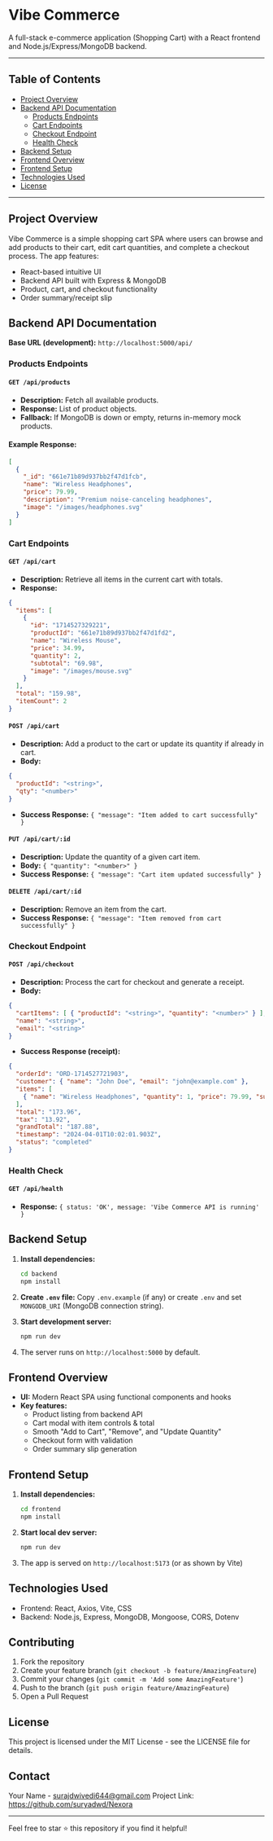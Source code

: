 # Vibe Commerce

A full-stack e-commerce application (Shopping Cart) with a React frontend and Node.js/Express/MongoDB backend.

---

## Table of Contents
- [Project Overview](#project-overview)
- [Backend API Documentation](#backend-api-documentation)
  - [Products Endpoints](#products-endpoints)
  - [Cart Endpoints](#cart-endpoints)
  - [Checkout Endpoint](#checkout-endpoint)
  - [Health Check](#health-check)
- [Backend Setup](#backend-setup)
- [Frontend Overview](#frontend-overview)
- [Frontend Setup](#frontend-setup)
- [Technologies Used](#technologies-used)
- [License](#license)

---

## Project Overview

Vibe Commerce is a simple shopping cart SPA where users can browse and add products to their cart, edit cart quantities, and complete a checkout process. The app features:
- React-based intuitive UI
- Backend API built with Express & MongoDB
- Product, cart, and checkout functionality
- Order summary/receipt slip

## Backend API Documentation

**Base URL (development):** `http://localhost:5000/api/`

### Products Endpoints

#### `GET /api/products`
- **Description:** Fetch all available products.
- **Response:** List of product objects.
- **Fallback:** If MongoDB is down or empty, returns in-memory mock products.

#### Example Response:
```json
[
  {
    "_id": "661e71b89d937bb2f47d1fcb",
    "name": "Wireless Headphones",
    "price": 79.99,
    "description": "Premium noise-canceling headphones",
    "image": "/images/headphones.svg"
  }
]
```

### Cart Endpoints

#### `GET /api/cart`
- **Description:** Retrieve all items in the current cart with totals.
- **Response:**
```json
{
  "items": [
    {
      "id": "1714527329221",
      "productId": "661e71b89d937bb2f47d1fd2",
      "name": "Wireless Mouse",
      "price": 34.99,
      "quantity": 2,
      "subtotal": "69.98",
      "image": "/images/mouse.svg"
    }
  ],
  "total": "159.98",
  "itemCount": 2
}
```

#### `POST /api/cart`
- **Description:** Add a product to the cart or update its quantity if already in cart.
- **Body:**
```json
{
  "productId": "<string>",
  "qty": "<number>"
}
```
- **Success Response:** `{ "message": "Item added to cart successfully" }`

#### `PUT /api/cart/:id`
- **Description:** Update the quantity of a given cart item.
- **Body:** `{ "quantity": "<number>" }`
- **Success Response:** `{ "message": "Cart item updated successfully" }`

#### `DELETE /api/cart/:id`
- **Description:** Remove an item from the cart.
- **Success Response:** `{ "message": "Item removed from cart successfully" }`

### Checkout Endpoint

#### `POST /api/checkout`
- **Description:** Process the cart for checkout and generate a receipt.
- **Body:**
```json
{
  "cartItems": [ { "productId": "<string>", "quantity": "<number>" } ],
  "name": "<string>",
  "email": "<string>"
}
```
- **Success Response (receipt):**
```json
{
  "orderId": "ORD-1714527721903",
  "customer": { "name": "John Doe", "email": "john@example.com" },
  "items": [
    { "name": "Wireless Headphones", "quantity": 1, "price": 79.99, "subtotal": "79.99" }
  ],
  "total": "173.96",
  "tax": "13.92",
  "grandTotal": "187.88",
  "timestamp": "2024-04-01T10:02:01.903Z",
  "status": "completed"
}
```

### Health Check

#### `GET /api/health`
- **Response:** `{ status: 'OK', message: 'Vibe Commerce API is running' }`

## Backend Setup

1. **Install dependencies:**
   ```bash
   cd backend
   npm install
   ```

2. **Create `.env` file:** Copy `.env.example` (if any) or create `.env` and set `MONGODB_URI` (MongoDB connection string).

3. **Start development server:**
   ```bash
   npm run dev
   ```

4. The server runs on `http://localhost:5000` by default.

## Frontend Overview

- **UI:** Modern React SPA using functional components and hooks
- **Key features:**
  - Product listing from backend API
  - Cart modal with item controls & total
  - Smooth "Add to Cart", "Remove", and "Update Quantity"
  - Checkout form with validation
  - Order summary slip generation

## Frontend Setup

1. **Install dependencies:**
   ```bash
   cd frontend
   npm install
   ```

2. **Start local dev server:**
   ```bash
   npm run dev
   ```

3. The app is served on `http://localhost:5173` (or as shown by Vite)

## Technologies Used
- Frontend: React, Axios, Vite, CSS
- Backend: Node.js, Express, MongoDB, Mongoose, CORS, Dotenv


## Contributing

1. Fork the repository
2. Create your feature branch (`git checkout -b feature/AmazingFeature`)
3. Commit your changes (`git commit -m 'Add some AmazingFeature'`)
4. Push to the branch (`git push origin feature/AmazingFeature`)
5. Open a Pull Request

## License

This project is licensed under the MIT License - see the LICENSE file for details.

## Contact

Your Name - surajdwivedi644@gmail.com
Project Link: https://github.com/suryadwd/Nexora

---

Feel free to star ⭐ this repository if you find it helpful!